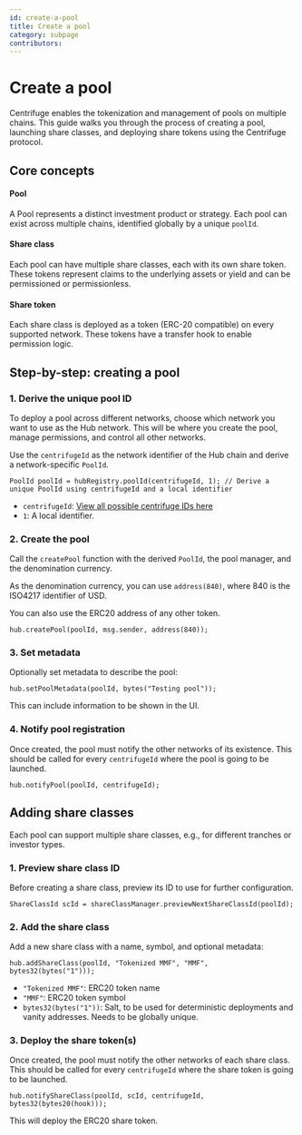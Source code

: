 ```yaml
---
id: create-a-pool
title: Create a pool
category: subpage
contributors: 
---
```


# Create a pool

Centrifuge enables the tokenization and management of pools on multiple chains. This guide walks you through the process of creating a pool, launching share classes, and deploying share tokens using the Centrifuge protocol.

## Core concepts

#### Pool

A Pool represents a distinct investment product or strategy. Each pool can exist across multiple chains, identified globally by a unique `poolId`.

#### Share class

Each pool can have multiple share classes, each with its own share token. These tokens represent claims to the underlying assets or yield and can be permissioned or permissionless.

#### Share token

Each share class is deployed as a token (ERC-20 compatible) on every supported network. These tokens have a transfer hook to enable permission logic.

## Step-by-step: creating a pool

### 1. Derive the unique pool ID

To deploy a pool across different networks, choose which network you want to use as the Hub network. This will be where you create the pool, manage permissions, and control all other networks.

Use the `centrifugeId` as the network identifier of the Hub chain and derive a network-specific `PoolId`.



```solidity
PoolId poolId = hubRegistry.poolId(centrifugeId, 1); // Derive a unique PoolId using centrifugeId and a local identifier
```

* `centrifugeId`: [View all possible centrifuge IDs here](/developer/protocol/deployments/#centrifuge-ids)
* `1`: A local identifier.


### 2. Create the pool

Call the `createPool` function with the derived `PoolId`, the pool manager, and the denomination currency.

As the denomination currency, you can use `address(840)`, where 840 is the ISO4217 identifier of USD.

You can also use the ERC20 address of any other token.

```solidity
hub.createPool(poolId, msg.sender, address(840));
```

### 3. Set metadata

Optionally set metadata to describe the pool:

```solidity
hub.setPoolMetadata(poolId, bytes("Testing pool"));
```

This can include information to be shown in the UI.

### 4. Notify pool registration

Once created, the pool must notify the other networks of its existence. This should be called for every `centrifugeId` where the pool is going to be launched.

```solidity
hub.notifyPool(poolId, centrifugeId);
```

## Adding share classes

Each pool can support multiple share classes, e.g., for different tranches or investor types.

### 1. Preview share class ID

Before creating a share class, preview its ID to use for further configuration.

```solidity
ShareClassId scId = shareClassManager.previewNextShareClassId(poolId);
```

### 2. Add the share class

Add a new share class with a name, symbol, and optional metadata:

```solidity
hub.addShareClass(poolId, "Tokenized MMF", "MMF", bytes32(bytes("1")));
```

* `"Tokenized MMF"`: ERC20 token name
* `"MMF"`: ERC20 token symbol
* `bytes32(bytes("1"))`: Salt, to be used for deterministic deployments and vanity addresses. Needs to be globally unique.

### 3. Deploy the share token(s)

Once created, the pool must notify the other networks of each share class. This should be called for every `centrifugeId` where the share token is going to be launched.

```solidity
hub.notifyShareClass(poolId, scId, centrifugeId, bytes32(bytes20(hook)));
```

This will deploy the ERC20 share token.